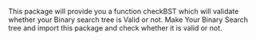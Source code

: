 This package will provide you a function checkBST which will validate whether your Binary search tree is Valid or not.
Make Your Binary Search tree and import this package and check whether it is valid or not.
